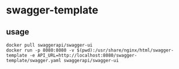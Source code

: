 # swagger-template

## usage

```
docker pull swaggerapi/swagger-ui
docker run -p 8080:8080 -v $(pwd):/usr/share/nginx/html/swagger-template -e API_URL=http://localhost:8080/swagger-template/swagger.yaml swaggerapi/swagger-ui
```
